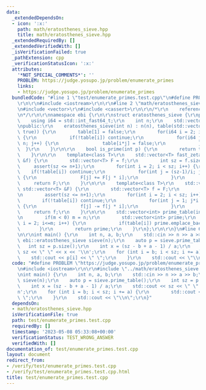 ```yaml
---
data:
  _extendedDependsOn:
  - icon: ':x:'
    path: math/eratosthenes_sieve.hpp
    title: math/eratosthenes_sieve.hpp
  _extendedRequiredBy: []
  _extendedVerifiedWith: []
  _isVerificationFailed: true
  _pathExtension: cpp
  _verificationStatusIcon: ':x:'
  attributes:
    '*NOT_SPECIAL_COMMENTS*': ''
    PROBLEM: https://judge.yosupo.jp/problem/enumerate_primes
    links:
    - https://judge.yosupo.jp/problem/enumerate_primes
  bundledCode: "#line 1 \"test/enumerate_primes.test.cpp\"\n#define PROBLEM \"https://judge.yosupo.jp/problem/enumerate_primes\"\
    \r\n\r\n#include <iostream>\r\n\r\n#line 2 \"math/eratosthenes_sieve.hpp\"\n\r\
    \n#include <vector>\r\n#include <cassert>\r\n\r\n/*\r\n    reference: https://37zigen.com/sieve-eratosthenes/\r\
    \n*/\r\n\r\nnamespace ebi {\r\n\r\nstruct eratosthenes_sieve {\r\nprivate:\r\n\
    \    using i64 = std::int_fast64_t;\r\n    int n;\r\n    std::vector<bool> table;\r\
    \npublic:\r\n    eratosthenes_sieve(int n) : n(n), table(std::vector<bool>(n+1,\
    \ true)) {\r\n        table[1] = false;\r\n        for(i64 i = 2; i*i<=n; i++)\
    \ {\r\n            if(!table[i]) continue;\r\n            for(i64 j = i; i*j <=\
    \ n; j++) {\r\n                table[i*j] = false;\r\n            }\r\n      \
    \  }\r\n    }\r\n\r\n    bool is_prime(int p) {\r\n        return table[p];\r\n\
    \    }\r\n\r\n    template<class T>\r\n    std::vector<T> fast_zeta(const std::vector<T>\
    \ &f) {\r\n        std::vector<T> F = f;\r\n        int sz = f.size();\r\n   \
    \     assert(sz <= n+1);\r\n        for(int i = 2; i < sz; i++) {\r\n        \
    \    if(!table[i]) continue;\r\n            for(int j = (sz-1)/i; j >= 1; j--)\
    \ {\r\n                F[j] += F[j * i];\r\n            }\r\n        }\r\n   \
    \     return F;\r\n    }\r\n\r\n    template<class T>\r\n    std::vector<T> fast_mobius(const\
    \ std::vector<T> &F) {\r\n        std::vector<T> f = F;\r\n        int sz = F.size();\r\
    \n        assert(sz <= n+1);\r\n        for(int i = 2; i < sz; i++) {\r\n    \
    \        if(!table[i]) continue;\r\n            for(int j = 1; j*i < sz; j++)\
    \ {\r\n                f[j] -= f[j * i];\r\n            }\r\n        }\r\n   \
    \     return f;\r\n    }\r\n\r\n    std::vector<int> prime_table(int m = -1) {\r\
    \n        if(m < 0) m = n;\r\n        std::vector<int> prime;\r\n        for(int\
    \ i = 2; i<=m; i++) {\r\n            if(table[i]) prime.emplace_back(i);\r\n \
    \       }\r\n        return prime;\r\n    }\r\n};\r\n\r\n}\n#line 6 \"test/enumerate_primes.test.cpp\"\
    \n\r\nint main() {\r\n    int n, a, b;\r\n    std::cin >> n >> a >> b;\r\n   \
    \ ebi::eratosthenes_sieve sieve(n);\r\n    auto p = sieve.prime_table();\r\n \
    \   int sz = p.size();\r\n    int x = (sz - b + a - 1) / a;\r\n    std::cout <<\
    \ sz << \" \" << x << '\\n';\r\n    for (int i = b; i < sz; i += a) {\r\n    \
    \    std::cout << p[i] << \" \";\r\n    }\r\n    std::cout << \"\\n\";\r\n}\n"
  code: "#define PROBLEM \"https://judge.yosupo.jp/problem/enumerate_primes\"\r\n\r\
    \n#include <iostream>\r\n\r\n#include \"../math/eratosthenes_sieve.hpp\"\r\n\r\
    \nint main() {\r\n    int n, a, b;\r\n    std::cin >> n >> a >> b;\r\n    ebi::eratosthenes_sieve\
    \ sieve(n);\r\n    auto p = sieve.prime_table();\r\n    int sz = p.size();\r\n\
    \    int x = (sz - b + a - 1) / a;\r\n    std::cout << sz << \" \" << x << '\\\
    n';\r\n    for (int i = b; i < sz; i += a) {\r\n        std::cout << p[i] << \"\
    \ \";\r\n    }\r\n    std::cout << \"\\n\";\r\n}"
  dependsOn:
  - math/eratosthenes_sieve.hpp
  isVerificationFile: true
  path: test/enumerate_primes.test.cpp
  requiredBy: []
  timestamp: '2023-05-08 05:33:08+00:00'
  verificationStatus: TEST_WRONG_ANSWER
  verifiedWith: []
documentation_of: test/enumerate_primes.test.cpp
layout: document
redirect_from:
- /verify/test/enumerate_primes.test.cpp
- /verify/test/enumerate_primes.test.cpp.html
title: test/enumerate_primes.test.cpp
---
```

